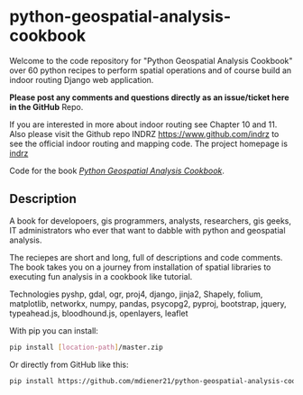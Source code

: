 python-geospatial-analysis-cookbook
==================================

Welcome to the code repository for "Python Geospatial Analysis Cookbook" over 60 python recipes to perform spatial operations and of course build an indoor routing Django web application.   

**Please post any comments and questions directly as an issue/ticket here in the GitHub** Repo.

If you are interested in more about indoor routing see Chapter 10 and 11.  Also please visit the Github repo INDRZ https://www.github.com/indrz  to see the official indoor routing and mapping code.  The project homepage is [indrz](http://www.indrz.com)

Code for the book [*Python Geospatial Analysis Cookbook*](https://github.com/mdiener21/python-geospatial-analysis-cookbook/archive/master.zip).

Description
-----------

A book for developoers, gis programmers, analysts, researchers, gis geeks, IT administrators who ever that want to dabble with python and geospatial analysis.

The reciepes are short and long, full of descriptions and code comments.  The book takes you on a journey from installation of spatial libraries to executing fun analysis in a cookbook like tutorial.

Technologies
pyshp, gdal, ogr, proj4, django, jinja2, Shapely, folium, matplotlib, networkx, numpy, pandas, psycopg2, pyproj, bootstrap, jquery, typeahead.js, bloodhound.js, openlayers, leaflet


With pip you can install:

```bash
pip install [location-path]/master.zip
```

Or directly from GitHub like this:

```bash
pip install https://github.com/mdiener21/python-geospatial-analysis-cookbook/archive/master.zip
```
